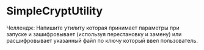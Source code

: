 # SimpleCryptUtility
Челлендж: Напишите утилиту которая принимает параметры при запуске и зашифровывает (используя перестановку и замену) или расшифровывает указанный файл по ключу который ввел пользователь. 
